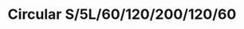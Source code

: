 ---
title: Circular S/5L/60/120/200/120/60
image_primary: img/Circular-S5L-60-120-200-120-60-1.jpg
description: "Circular%20is%20the%20result%20of%20the%20combination%20of%20design%20and%20architecture%20to%20create%20lights%20for%20large%20spaces.%20With%20this%20piece%2C%20Benedito%20Design%20accomplishes%20maximum%20expression%20with%20minimum%20materials.%20Circular%20offers%20great%20versatility%20with%20its%20combination%20of%20formats%20and%20finishes.%20Its%20timeless%20yet%20contemporary%20design%20gives%20it%20character%20and%20perfectly%20illuminates%20spaces%20of%20high%20architectural%20value.%0A%0A%0A%0A"
designer: Benedito Design
image_thumb: img/Circular-S300H-1.jpg
href: https://www.bover.es/en/lamp/circular-s-5l-60-120-200-120-60/
tags: 
  - bover
  - Indoor
  - Pendant
  - indoor-lamps
category: indoor-lamps
subtitle: 
manufacturer: Bover
slug: /manufacturers/bover/indoor-lamps/benedito-design-circular-s-5-l-60-120-200-120-60
---